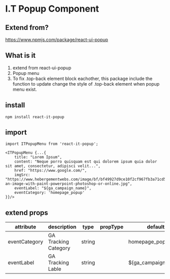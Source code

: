 # I.T Popup Component

## Extend from?
https://www.npmjs.com/package/react-ui-popup

## What is it
1. extend from react-ui-popup
2. Popup menu
3. To fix .top-back element block eachother, this package include the function to update change the style of .top-back element when popup menu exist.

## install
```
npm install react-it-popup

```

## import
```
import ITPopupMenu from 'react-it-popup';

```

```
<ITPopupMenu {...{
    title: "Lorem Ipsum",
    content: "Neque porro quisquam est qui dolorem ipsum quia dolor sit amet, consectetur, adipisci velit...",
    href: "https://www.google.com/",
    imgSrc: "https://www.hebergementwebs.com/image/bf/bf49927d9ce10f2cf967fb3a71cd55ed.jpg/crop-an-image-with-paint-powerpoint-photoshop-or-online.jpg",
    eventLabel: "${ga_campaign_name}",
    eventCategory: 'homepage_popup'
}}/>
```

## extend props
|attribute|description|type|propType|default|
|---|---|---|---|---|
|eventCategory|GA Tracking Category|string||homepage_popup|
|eventLabel|GA Tracking Lable|string||${ga_campaign_name}|